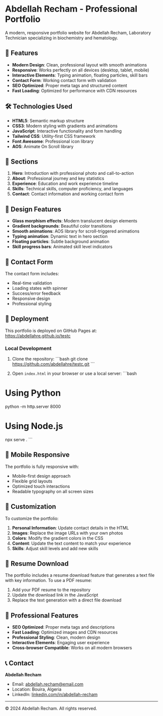 # Abdellah Recham - Professional Portfolio

A modern, responsive portfolio website for Abdellah Recham, Laboratory Technician specializing in biochemistry and hematology.

## 🚀 Features

- **Modern Design**: Clean, professional layout with smooth animations
- **Responsive**: Works perfectly on all devices (desktop, tablet, mobile)
- **Interactive Elements**: Typing animation, floating particles, skill bars
- **Contact Form**: Working contact form with validation
- **SEO Optimized**: Proper meta tags and structured content
- **Fast Loading**: Optimized for performance with CDN resources

## 🛠️ Technologies Used

- **HTML5**: Semantic markup structure
- **CSS3**: Modern styling with gradients and animations
- **JavaScript**: Interactive functionality and form handling
- **Tailwind CSS**: Utility-first CSS framework
- **Font Awesome**: Professional icon library
- **AOS**: Animate On Scroll library

## 📱 Sections

1. **Hero**: Introduction with professional photo and call-to-action
2. **About**: Professional journey and key statistics
3. **Experience**: Education and work experience timeline
4. **Skills**: Technical skills, computer proficiency, and languages
5. **Contact**: Contact information and working contact form

## 🎨 Design Features

- **Glass morphism effects**: Modern translucent design elements
- **Gradient backgrounds**: Beautiful color transitions
- **Smooth animations**: AOS library for scroll-triggered animations
- **Typing animation**: Dynamic text in hero section
- **Floating particles**: Subtle background animation
- **Skill progress bars**: Animated skill level indicators

## 📧 Contact Form

The contact form includes:
- Real-time validation
- Loading states with spinner
- Success/error feedback
- Responsive design
- Professional styling

## 🚀 Deployment

This portfolio is deployed on GitHub Pages at:
https://abdellahre.github.io/testc

### Local Development

1. Clone the repository:
\`\`\`bash
git clone https://github.com/abdellahre/testc.git
\`\`\`

2. Open `index.html` in your browser or use a local server:
\`\`\`bash
# Using Python
python -m http.server 8000

# Using Node.js
npx serve .
\`\`\`

## 📱 Mobile Responsive

The portfolio is fully responsive with:
- Mobile-first design approach
- Flexible grid layouts
- Optimized touch interactions
- Readable typography on all screen sizes

## 🔧 Customization

To customize the portfolio:

1. **Personal Information**: Update contact details in the HTML
2. **Images**: Replace the image URLs with your own photos
3. **Colors**: Modify the gradient colors in the CSS
4. **Content**: Update the text content to match your experience
5. **Skills**: Adjust skill levels and add new skills

## 📄 Resume Download

The portfolio includes a resume download feature that generates a text file with key information. To use a PDF resume:

1. Add your PDF resume to the repository
2. Update the download link in the JavaScript
3. Replace the text generation with a direct file download

## 🌟 Professional Features

- **SEO Optimized**: Proper meta tags and descriptions
- **Fast Loading**: Optimized images and CDN resources
- **Professional Styling**: Clean, modern design
- **Interactive Elements**: Engaging user experience
- **Cross-browser Compatible**: Works on all modern browsers

## 📞 Contact

**Abdellah Recham**
- Email: abdellah.recham@email.com
- Location: Bouira, Algeria
- LinkedIn: [linkedin.com/in/abdellah-recham](https://linkedin.com/in/abdellah-recham)

---

© 2024 Abdellah Recham. All rights reserved.
